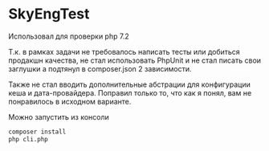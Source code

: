 # SkyEngTest
Использовал для проверки php 7.2

Т.к. в рамках задачи не требовалось написать тесты или добиться продакшн качества, не стал использовать PhpUnit и не стал писать свои заглушки а подтянул в composer.json 2 зависимости.

Также не стал вводить дополнительные абстрации для конфигурации кеша и дата-провайдера. Поправил только то, что как я понял, вам не понравилось в исходном варианте.

Можно запустить из консоли

```bash
composer install
php cli.php
```